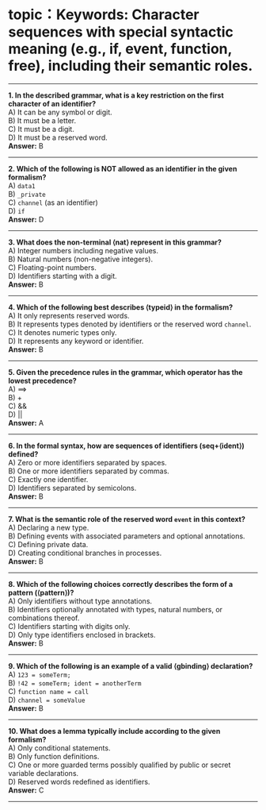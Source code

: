 # topic：Keywords: Character sequences with special syntactic meaning (e.g., if, event, function, free), including their semantic roles.

---
**1. In the described grammar, what is a key restriction on the first character of an identifier?**  
A) It can be any symbol or digit.  
B) It must be a letter.  
C) It must be a digit.  
D) It must be a reserved word.  
**Answer:** B

---
**2. Which of the following is NOT allowed as an identifier in the given formalism?**  
A) `data1`  
B) `_private`  
C) `channel` (as an identifier)  
D) `if`  
**Answer:** D

---
**3. What does the non-terminal ⟨nat⟩ represent in this grammar?**  
A) Integer numbers including negative values.  
B) Natural numbers (non-negative integers).  
C) Floating-point numbers.  
D) Identifiers starting with a digit.  
**Answer:** B

---
**4. Which of the following best describes ⟨typeid⟩ in the formalism?**  
A) It only represents reserved words.  
B) It represents types denoted by identifiers or the reserved word `channel`.  
C) It denotes numeric types only.  
D) It represents any keyword or identifier.  
**Answer:** B

---
**5. Given the precedence rules in the grammar, which operator has the lowest precedence?**  
A) ==>  
B) +  
C) &&  
D) ||  
**Answer:** A

---
**6. In the formal syntax, how are sequences of identifiers (seq+⟨ident⟩) defined?**  
A) Zero or more identifiers separated by spaces.  
B) One or more identifiers separated by commas.  
C) Exactly one identifier.  
D) Identifiers separated by semicolons.  
**Answer:** B

---
**7. What is the semantic role of the reserved word `event` in this context?**  
A) Declaring a new type.  
B) Defining events with associated parameters and optional annotations.  
C) Defining private data.  
D) Creating conditional branches in processes.  
**Answer:** B

---
**8. Which of the following choices correctly describes the form of a pattern (⟨pattern⟩)?**  
A) Only identifiers without type annotations.  
B) Identifiers optionally annotated with types, natural numbers, or combinations thereof.  
C) Identifiers starting with digits only.  
D) Only type identifiers enclosed in brackets.  
**Answer:** B

---
**9. Which of the following is an example of a valid ⟨gbinding⟩ declaration?**  
A) `123 = someTerm;`  
B) `!42 = someTerm; ident = anotherTerm`  
C) `function name = call`  
D) `channel = someValue`  
**Answer:** B

---
**10. What does a lemma typically include according to the given formalism?**  
A) Only conditional statements.  
B) Only function definitions.  
C) One or more guarded terms possibly qualified by public or secret variable declarations.  
D) Reserved words redefined as identifiers.  
**Answer:** C

---